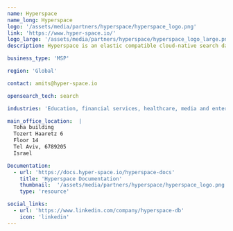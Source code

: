 ```yaml
---
name: Hyperspace
name_long: Hyperspace
logo: '/assets/media/partners/hyperspace/hyperspace_logo.png'
link: 'https://www.hyper-space.io/'
logo_large: '/assets/media/partners/hyperspace/hyperspace_logo_large.png'
description: Hyperspace is an elastic compatible cloud-native search database that leverages custom computing power so you can run any type of search at any time and scale with uncompromised performance, consistency, and confidence.

business_type: 'MSP'

region: 'Global'

contact: amits@hyper-space.io

opensearch_tech: search

industries: 'Education, financial services, healthcare, media and entertainment, non-profit, retail, software and technology'

main_office_location:  |
  Toha building
  Tozert Haaretz 6
  Floor 14
  Tel Aviv, 6789205
  Israel

Documentation:
  - url: 'https://docs.hyper-space.io/hyperspace-docs'
    title: 'Hyperspace Documentation'
    thumbnail:  '/assets/media/partners/hyperspace/hyperspace_logo.png'
    type: 'resource'

social_links:
  - url: 'https://www.linkedin.com/company/hyperspace-db'
    icon: 'linkedin'
---
```

